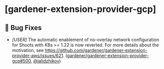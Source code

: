 # [gardener-extension-provider-gcp]
## 🐛 Bug Fixes
* *[USER]* The automatic enablement of no-overlay network configuration for Shoots with K8s >= 1.22 is now reverted. For more details about the motivation, see https://github.com/gardener/gardener-extension-provider-aws/issues/621. ([gardener/gardener-extension-provider-gcp#500](https://github.com/gardener/gardener-extension-provider-gcp/pull/500), [@ialidzhikov](https://github.com/ialidzhikov))